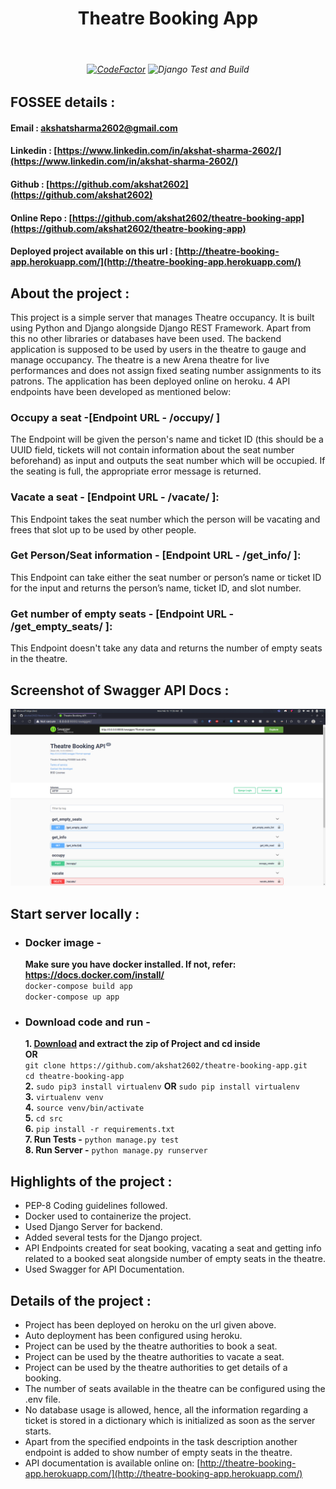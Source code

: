 <h1 align="center">Theatre Booking App </h1>
<br>
<h6 align="center">

[![CodeFactor](https://www.codefactor.io/repository/github/akshat2602/theatre-booking-app/badge)](https://www.codefactor.io/repository/github/akshat2602/theatre-booking-app) 
![Django Test and Build](https://github.com/akshat2602/theatre-booking-app/workflows/Django%20Test%20and%20Build/badge.svg)

</h6>


## FOSSEE details :

#### Email : [akshatsharma2602@gmail.com](mailto:akshatsharma2602@gmail.com)
#### Linkedin : [https://www.linkedin.com/in/akshat-sharma-2602/](https://www.linkedin.com/in/akshat-sharma-2602/)
#### Github : [https://github.com/akshat2602](https://github.com/akshat2602)
#### Online Repo : [https://github.com/akshat2602/theatre-booking-app](https://github.com/akshat2602/theatre-booking-app)
#### Deployed project available on this url : [http://theatre-booking-app.herokuapp.com/](http://theatre-booking-app.herokuapp.com/)  

## About the project :
This project is a simple server that manages Theatre occupancy. It is built using Python and Django alongside Django REST Framework. Apart from this no other libraries or databases have been used.
The backend application is supposed to be used by users in the theatre to gauge and manage occupancy. The theatre is a new Arena theatre for live performances and does not assign fixed seating number assignments to its patrons. 
The application has been deployed online on heroku. 4 API endpoints have been developed as mentioned below:

### Occupy a seat -[Endpoint URL - /occupy/ ] 
The Endpoint will be given the person's name and ticket ID (this should be a UUID field, tickets will not contain information about the seat number beforehand) as input and outputs the seat number which will be occupied. If the seating is full, the appropriate error message is returned.

### Vacate a seat - [Endpoint URL - /vacate/ ]: 
This Endpoint takes the seat number which the person will be vacating and frees that slot up to be used by other people.

### Get Person/Seat information - [Endpoint URL - /get_info/<NAME or SEATNUM or TICKETID> ]: 
This Endpoint can take either the seat number or person’s name or ticket ID for the input and returns the person’s name, ticket ID, and slot number.

### Get number of empty seats - [Endpoint URL - /get_empty_seats/ ]:
This Endpoint doesn't take any data and returns the number of empty seats in the theatre. 

## Screenshot of Swagger API Docs :
![Swagger API Docs](https://github.com/akshat2602/theatre-booking-app/blob/master/screenshots/image.png?raw=true)


## Start server locally :
* ### Docker image - 
   **Make sure you have docker installed. If not, refer: https://docs.docker.com/install/** \
   `docker-compose build app` \
   `docker-compose up app`
* ### Download code and run - 
    **1. [Download](https://github.com/akshat2602/theatre-booking-app/archive/master.zip) and extract the zip of Project and cd inside**\
    **OR** \
    `git clone https://github.com/akshat2602/theatre-booking-app.git` \
    `cd theatre-booking-app` \
    **2.** `sudo pip3 install virtualenv`  **OR**  `sudo pip install virtualenv`\
    **3.** `virtualenv venv`\
    **4.** `source venv/bin/activate`\
    **5.** `cd src`\
    **6.** `pip install -r requirements.txt`\
    **7. Run Tests -** `python manage.py test`\
    **8. Run Server -** `python manage.py runserver`
  

## Highlights of the project :
* PEP-8 Coding guidelines followed.
* Docker used to containerize the project.
* Used Django Server for backend.
* Added several tests for the Django project.
* API Endpoints created for seat booking, vacating a seat and getting info related to a booked seat alongside number of empty seats in the theatre.
* Used Swagger for API Documentation.


## Details of the project :
 * Project has been deployed on heroku on the url given above.
 * Auto deployment has been configured using heroku.  
 * Project can be used by the theatre authorities to book a seat.
 * Project can be used by the theatre authorities to vacate a seat.
 * Project can be used by the theatre authorities to get details of a booking.
 * The number of seats available in the theatre can be configured using the .env file.
 * No database usage is allowed, hence, all the information regarding a ticket is stored in a dictionary which is initialized as soon as the server starts.
 * Apart from the specified endpoints in the task description another endpoint is added to show number of empty seats in the theatre.
 * API documentation is available online on: [http://theatre-booking-app.herokuapp.com/](http://theatre-booking-app.herokuapp.com/)  
